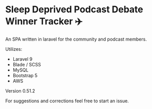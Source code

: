 # Sleep Deprived Podcast Debate Winner Tracker :airplane:
An SPA written in laravel for the community and podcast members.

Utilizes: 
- Laravel 9
- Blade / SCSS
- MySQL
- Bootstrap 5
- AWS

Version 0.51.2

For suggestions and corrections feel free to start an issue.
